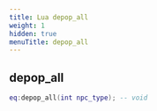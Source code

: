 ```yaml
---
title: Lua depop_all
weight: 1
hidden: true
menuTitle: depop_all
---
```

## depop_all
```lua
eq:depop_all(int npc_type); -- void
```
